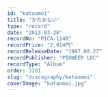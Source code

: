 ```yaml
---
id: "kataomoi"
title: "かたおもい"
type: "record"
date: "2013-03-28"
recordNo: "PICA-1148"
recordPrice: "2,914円"
recordReleaseDate: "1997.08.27"
recordPublisher: "PIONEER LDC"
recordType: "Album"
order: 3201
slug: "discography/kataomoi"
coverImage: "kataomoi.jpg"
---
```



